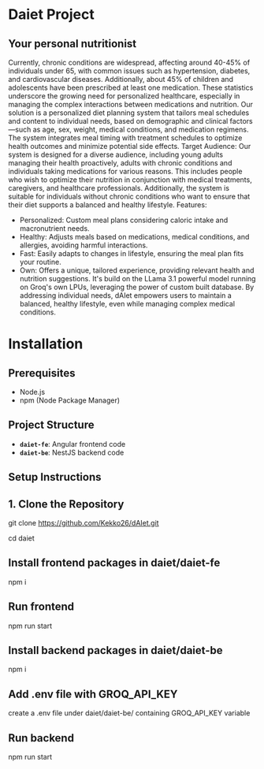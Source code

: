 # Daiet Project

## Your personal nutritionist

Currently, chronic conditions are widespread, affecting around 40-45% of individuals under 65, with common issues such as hypertension, diabetes, and cardiovascular diseases. Additionally, about 45% of children and adolescents have been prescribed at least one medication. These statistics underscore the growing need for personalized healthcare, especially in managing the complex interactions between medications and nutrition.
Our solution is a personalized diet planning system that tailors meal schedules and content to individual needs, based on demographic and clinical factors—such as age, sex, weight, medical conditions, and medication regimens. The system integrates meal timing with treatment schedules to optimize health outcomes and minimize potential side effects.
Target Audience:
Our system is designed for a diverse audience, including young adults managing their health proactively, adults with chronic conditions and individuals taking medications for various reasons. This includes people who wish to optimize their nutrition in conjunction with medical treatments, caregivers, and healthcare professionals. Additionally, the system is suitable for individuals without chronic conditions who want to ensure that their diet supports a balanced and healthy lifestyle. 
Features:
- Personalized: Custom meal plans considering caloric intake and macronutrient needs.
- Healthy: Adjusts meals based on medications, medical conditions, and allergies, avoiding harmful interactions.
- Fast: Easily adapts to changes in lifestyle, ensuring the meal plan fits your routine.
- Own: Offers a unique, tailored experience, providing relevant health and nutrition suggestions.
It's build on the LLama 3.1 powerful model running on Groq's own LPUs, leveraging the power of custom built database.
By addressing individual needs, dAIet empowers users to maintain a balanced, healthy lifestyle, even while managing complex medical conditions.




###
# Installation
## Prerequisites
- Node.js
- npm (Node Package Manager)

## Project Structure
- **`daiet-fe`**: Angular frontend code
- **`daiet-be`**: NestJS backend code

## Setup Instructions

## 1. Clone the Repository
git clone https://github.com/Kekko26/dAIet.git

cd daiet

## Install frontend packages in daiet/daiet-fe
npm i
## Run frontend
npm run start

## Install backend packages in daiet/daiet-be
npm i
## Add .env file with GROQ_API_KEY
create a .env file under daiet/daiet-be/ containing GROQ_API_KEY variable
## Run backend
npm run start
